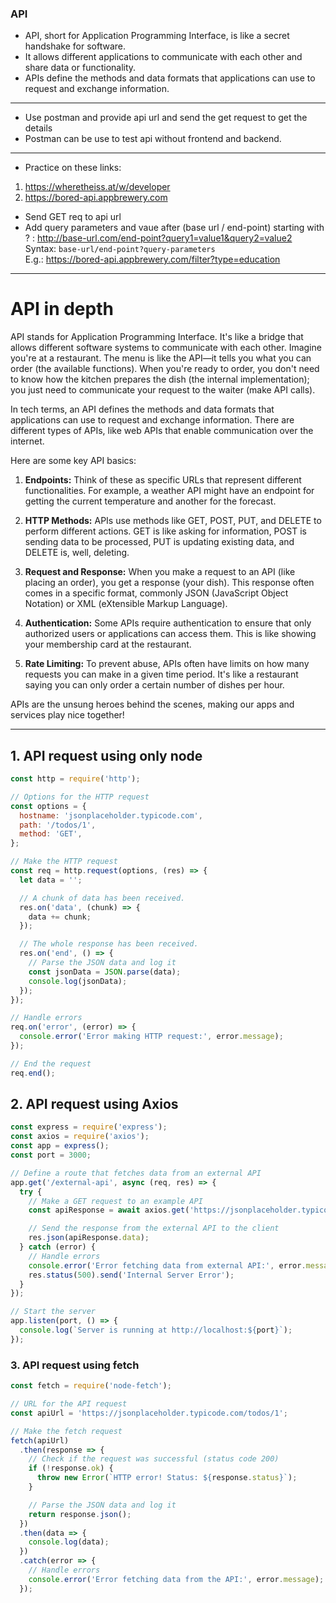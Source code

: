 
### API

- API, short for Application Programming Interface, is like a secret handshake for software.
- It allows different applications to communicate with each other and share data or functionality.
- APIs define the methods and data formats that applications can use to request and exchange information.

---

- Use postman and provide api url and send the get request to get the details
- Postman can be use to test api without frontend and backend.

---

- Practice on these links:
1. https://wheretheiss.at/w/developer
2. https://bored-api.appbrewery.com

- Send GET req to api url
- Add query parameters and vaue after (base url / end-point) starting with ? : http://base-url.com/end-point?query1=value1&query2=value2 <br>
  Syntax: `base-url/end-point?query-parameters` <br>
  E.g.: https://bored-api.appbrewery.com/filter?type=education










---

# API in depth

API stands for Application Programming Interface. It's like a bridge that allows different software systems to communicate with each other. Imagine you're at a restaurant. The menu is like the API—it tells you what you can order (the available functions). When you're ready to order, you don't need to know how the kitchen prepares the dish (the internal implementation); you just need to communicate your request to the waiter (make API calls).

In tech terms, an API defines the methods and data formats that applications can use to request and exchange information. There are different types of APIs, like web APIs that enable communication over the internet.

Here are some key API basics:

1. **Endpoints:** Think of these as specific URLs that represent different functionalities. For example, a weather API might have an endpoint for getting the current temperature and another for the forecast.

2. **HTTP Methods:** APIs use methods like GET, POST, PUT, and DELETE to perform different actions. GET is like asking for information, POST is sending data to be processed, PUT is updating existing data, and DELETE is, well, deleting.

3. **Request and Response:** When you make a request to an API (like placing an order), you get a response (your dish). This response often comes in a specific format, commonly JSON (JavaScript Object Notation) or XML (eXtensible Markup Language).

4. **Authentication:** Some APIs require authentication to ensure that only authorized users or applications can access them. This is like showing your membership card at the restaurant.

5. **Rate Limiting:** To prevent abuse, APIs often have limits on how many requests you can make in a given time period. It's like a restaurant saying you can only order a certain number of dishes per hour.

APIs are the unsung heroes behind the scenes, making our apps and services play nice together!

---

## 1. API request using only node
```js
const http = require('http');

// Options for the HTTP request
const options = {
  hostname: 'jsonplaceholder.typicode.com',
  path: '/todos/1',
  method: 'GET',
};

// Make the HTTP request
const req = http.request(options, (res) => {
  let data = '';

  // A chunk of data has been received.
  res.on('data', (chunk) => {
    data += chunk;
  });

  // The whole response has been received.
  res.on('end', () => {
    // Parse the JSON data and log it
    const jsonData = JSON.parse(data);
    console.log(jsonData);
  });
});

// Handle errors
req.on('error', (error) => {
  console.error('Error making HTTP request:', error.message);
});

// End the request
req.end();
```


## 2. API request using Axios

```js
const express = require('express');
const axios = require('axios');
const app = express();
const port = 3000;

// Define a route that fetches data from an external API
app.get('/external-api', async (req, res) => {
  try {
    // Make a GET request to an example API
    const apiResponse = await axios.get('https://jsonplaceholder.typicode.com/todos/1');

    // Send the response from the external API to the client
    res.json(apiResponse.data);
  } catch (error) {
    // Handle errors
    console.error('Error fetching data from external API:', error.message);
    res.status(500).send('Internal Server Error');
  }
});

// Start the server
app.listen(port, () => {
  console.log(`Server is running at http://localhost:${port}`);
});
```

### 3. API request using fetch

```js
const fetch = require('node-fetch');

// URL for the API request
const apiUrl = 'https://jsonplaceholder.typicode.com/todos/1';

// Make the fetch request
fetch(apiUrl)
  .then(response => {
    // Check if the request was successful (status code 200)
    if (!response.ok) {
      throw new Error(`HTTP error! Status: ${response.status}`);
    }

    // Parse the JSON data and log it
    return response.json();
  })
  .then(data => {
    console.log(data);
  })
  .catch(error => {
    // Handle errors
    console.error('Error fetching data from the API:', error.message);
  });
```
